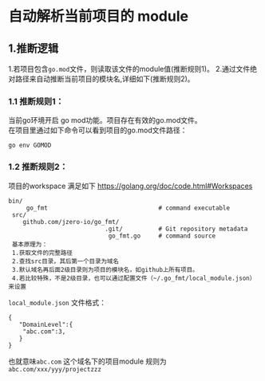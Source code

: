 # 自动解析当前项目的 module

## 1.推断逻辑
1.若项目包含`go.mod`文件，则读取该文件的module值(推断规则1)。
2.通过文件绝对路径来自动推断当前项目的模块名,详细如下(推断规则2)。

### 1.1 推断规则1：
当前go环境开启 go mod功能。项目存在有效的go.mod文件。   
在项目里通过如下命令可以看到项目的go.mod文件路径：
```
go env GOMOD
```

### 1.2 推断规则2：
 项目的workspace 满足如下 https://golang.org/doc/code.html#Workspaces
```
bin/
     go_fmt                               # command executable
 src/
    github.com/jzero-io/go_fmt/
                           .git/          # Git repository metadata
                            go_fmt.go     # command source
 基本原理为：
 1.获取文件的完整路径
 2.查找src目录，其后第一个目录为域名
 3.默认域名再后面2级目录则为项目的模块名，如github上所有项目。
 4.若比较特殊，不是2级目录，也可以通过配置文件（~/.go_fmt/local_module.json）来设置
```

`local_module.json` 文件格式：
```
{
   "DomainLevel":{
    "abc.com":3,
   }
}
```
也就意味`abc.com` 这个域名下的项目module 规则为 `abc.com/xxx/yyy/projectzzz`